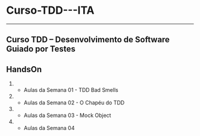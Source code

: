 # Curso-TDD---ITA
----------------------
Curso TDD – Desenvolvimento de Software Guiado por Testes
----------------------

## HandsOn
1. - Aulas da Semana 01 - TDD Bad Smells
2. - Aulas da Semana 02 - O Chapéu do TDD
3. - Aulas da Semana 03 - Mock Object
4. - Aulas da Semana 04
